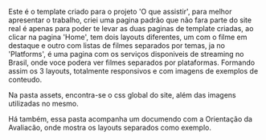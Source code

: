   Este é o template criado para o projeto 'O que assistir', para melhor apresentar o trabalho, criei uma pagina padrão que não fara parte do site real é apenas para poder te levar as duas paginas de template criadas, ao clicar na pagina 'Home', tem dois layouts diferentes, um com o filme em destaque e outro com listas de filmes separados por temas, ja no 'Platforms', é uma pagina com os serviços disponiveis de streaming no Brasil, onde voce podera ver filmes separados por plataformas.  Formando assim os 3 layouts, totalmente responsivos e com imagens de exemplos de conteudo.

  Na pasta assets, encontra-se o css global do site, além das imagens utilizadas no mesmo.

  Há também, essa pasta acompanha um documendo com a Orientação da Avaliacão, onde mostra os layouts separados como exemplo.
    
